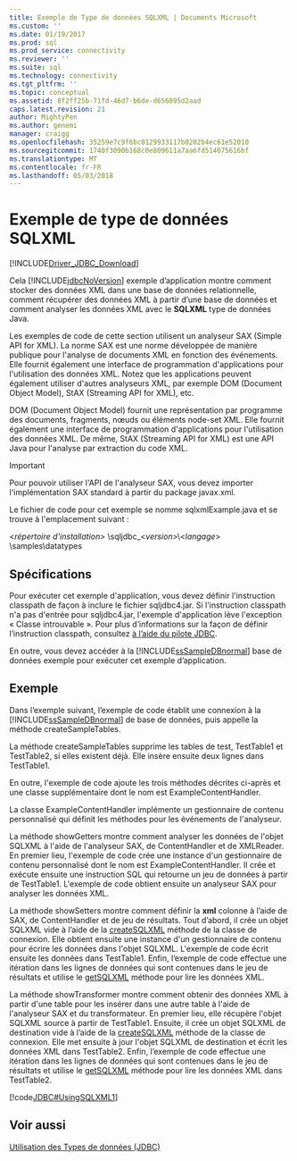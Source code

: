```yaml
---
title: Exemple de Type de données SQLXML | Documents Microsoft
ms.custom: ''
ms.date: 01/19/2017
ms.prod: sql
ms.prod_service: connectivity
ms.reviewer: ''
ms.suite: sql
ms.technology: connectivity
ms.tgt_pltfrm: ''
ms.topic: conceptual
ms.assetid: 8f2ff25b-71fd-46d7-b6de-d656095d2aad
caps.latest.revision: 21
author: MightyPen
ms.author: genemi
manager: craigg
ms.openlocfilehash: 35259e7c9f6bc0129933117b0202b4ec61e52010
ms.sourcegitcommit: 1740f3090b168c0e809611a7aa6fd514075616bf
ms.translationtype: MT
ms.contentlocale: fr-FR
ms.lasthandoff: 05/03/2018
---
```

# <a name="sqlxml-data-type-sample"></a>Exemple de type de données SQLXML
[!INCLUDE[Driver_JDBC_Download](../../../includes/driver_jdbc_download.md)]

  Cela [!INCLUDE[jdbcNoVersion](../../../includes/jdbcnoversion_md.md)] exemple d’application montre comment stocker des données XML dans une base de données relationnelle, comment récupérer des données XML à partir d’une base de données et comment analyser les données XML avec le **SQLXML** type de données Java.  
  
 Les exemples de code de cette section utilisent un analyseur SAX (Simple API for XML). La norme SAX est une norme développée de manière publique pour l'analyse de documents XML en fonction des événements. Elle fournit également une interface de programmation d'applications pour l'utilisation des données XML. Notez que les applications peuvent également utiliser d'autres analyseurs XML, par exemple DOM (Document Object Model), StAX (Streaming API for XML), etc.  
  
 DOM (Document Object Model) fournit une représentation par programme des documents, fragments, nœuds ou éléments node-set XML. Elle fournit également une interface de programmation d'applications pour l'utilisation des données XML. De même, StAX (Streaming API for XML) est une API Java pour l'analyse par extraction du code XML.  
  
> [!IMPORTANT]  
>  Pour pouvoir utiliser l'API de l'analyseur SAX, vous devez importer l'implémentation SAX standard à partir du package javax.xml.  
  
 Le fichier de code pour cet exemple se nomme sqlxmlExample.java et se trouve à l'emplacement suivant :  
  
 \<*répertoire d’installation*> \sqljdbc_\<*version*>\\<*langage*> \samples\datatypes  
  
## <a name="requirements"></a>Spécifications  
 Pour exécuter cet exemple d'application, vous devez définir l'instruction classpath de façon à inclure le fichier sqljdbc4.jar. Si l'instruction classpath n'a pas d'entrée pour sqljdbc4.jar, l'exemple d'application lève l'exception « Classe introuvable ». Pour plus d’informations sur la façon de définir l’instruction classpath, consultez [à l’aide du pilote JDBC](../../../connect/jdbc/using-the-jdbc-driver.md).  
  
 En outre, vous devez accéder à la [!INCLUDE[ssSampleDBnormal](../../../includes/sssampledbnormal_md.md)] base de données exemple pour exécuter cet exemple d’application.  
  
## <a name="example"></a>Exemple  
 Dans l’exemple suivant, l’exemple de code établit une connexion à la [!INCLUDE[ssSampleDBnormal](../../../includes/sssampledbnormal_md.md)] de base de données, puis appelle la méthode createSampleTables.  
  
 La méthode createSampleTables supprime les tables de test, TestTable1 et TestTable2, si elles existent déjà. Elle insère ensuite deux lignes dans TestTable1.  
  
 En outre, l'exemple de code ajoute les trois méthodes décrites ci-après et une classe supplémentaire dont le nom est ExampleContentHandler.  
  
 La classe ExampleContentHandler implémente un gestionnaire de contenu personnalisé qui définit les méthodes pour les événements de l'analyseur.  
  
 La méthode showGetters montre comment analyser les données de l'objet SQLXML à l'aide de l'analyseur SAX, de ContentHandler et de XMLReader. En premier lieu, l'exemple de code crée une instance d'un gestionnaire de contenu personnalisé dont le nom est ExampleContentHandler. Il crée et exécute ensuite une instruction SQL qui retourne un jeu de données à partir de TestTable1. L'exemple de code obtient ensuite un analyseur SAX pour analyser les données XML.  
  
 La méthode showSetters montre comment définir la **xml** colonne à l’aide de SAX, de ContentHandler et de jeu de résultats. Tout d’abord, il crée un objet SQLXML vide à l’aide de la [createSQLXML](../../../connect/jdbc/reference/createsqlxml-method-sqlserverconnection.md) méthode de la classe de connexion. Elle obtient ensuite une instance d'un gestionnaire de contenu pour écrire les données dans l'objet SQLXML. L'exemple de code écrit ensuite les données dans TestTable1. Enfin, l’exemple de code effectue une itération dans les lignes de données qui sont contenues dans le jeu de résultats et utilise le [getSQLXML](../../../connect/jdbc/reference/getsqlxml-method-sqlserverresultset.md) méthode pour lire les données XML.  
  
 La méthode showTransformer montre comment obtenir des données XML à partir d'une table pour les insérer dans une autre table à l'aide de l'analyseur SAX et du transformateur. En premier lieu, elle récupère l'objet SQLXML source à partir de TestTable1. Ensuite, il crée un objet SQLXML de destination vide à l’aide de la [createSQLXML](../../../connect/jdbc/reference/createsqlxml-method-sqlserverconnection.md) méthode de la classe de connexion. Elle met ensuite à jour l'objet SQLXML de destination et écrit les données XML dans TestTable2. Enfin, l’exemple de code effectue une itération dans les lignes de données qui sont contenues dans le jeu de résultats et utilise le [getSQLXML](../../../connect/jdbc/reference/getsqlxml-method-sqlserverresultset.md) méthode pour lire les données XML dans TestTable2.  
  
 [!code[JDBC#UsingSQLXML1](../../../connect/jdbc/codesnippet/Java/sqlxml-data-type-sample_1.java)]  
  
## <a name="see-also"></a>Voir aussi  
 [Utilisation des Types de données &#40;JDBC&#41;](../../../connect/jdbc/working-with-data-types-jdbc.md)  
  
  

